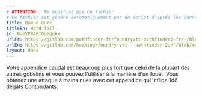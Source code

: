 ```yaml
---
# ATTENTION : Ne modifiez pas ce fichier
# Ce fichier est généré automatiquement par un script d'après les données du module Foundry VTT officiel et de sa traduction
title: Queue dure
titleEn: Hard Tail
id: 0qeYP84FfQueggkx
urlFr: https://gitlab.com/pathfinder-fr/foundryvtt-pathfinder2-fr/-/blob/master/data/feats/0qeYP84FfQueggkx.htm
urlEn: https://gitlab.com/hooking/foundry-vtt---pathfinder-2e/-/blob/master/packs/data/feats.db/hard-tail.json
layout: dons
---
```

Votre appendice caudal est beaucoup plus fort que celui de la plupart des autres gobelins et vous pouvez l'utiliser à la manière d'un fouet. Vous obtenez une attaque à mains nues avec cet appendice qui inflige 1d6 dégâts Contondants.
